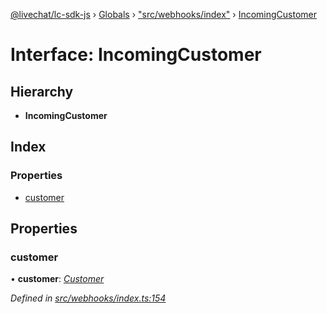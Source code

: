 [@livechat/lc-sdk-js](../README.md) › [Globals](../globals.md) › ["src/webhooks/index"](../modules/_src_webhooks_index_.md) › [IncomingCustomer](_src_webhooks_index_.incomingcustomer.md)

# Interface: IncomingCustomer

## Hierarchy

* **IncomingCustomer**

## Index

### Properties

* [customer](_src_webhooks_index_.incomingcustomer.md#customer)

## Properties

###  customer

• **customer**: *[Customer](_src_objects_index_.customer.md)*

*Defined in [src/webhooks/index.ts:154](https://github.com/livechat/lc-sdk-js/blob/adb7bb1/src/webhooks/index.ts#L154)*
